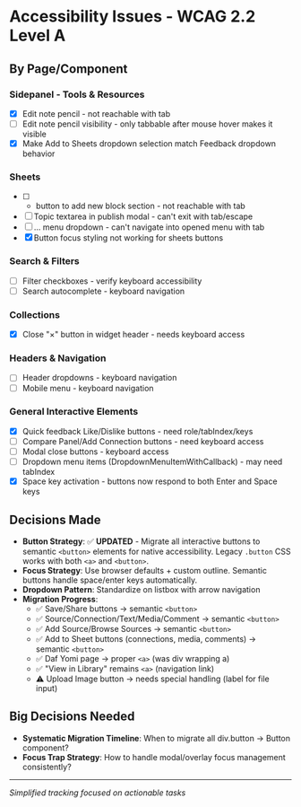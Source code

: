 # Accessibility Issues - WCAG 2.2 Level A

## By Page/Component

### Sidepanel - Tools & Resources  
- [x] Edit note pencil - not reachable with tab
- [ ] Edit note pencil visibility - only tabbable after mouse hover makes it visible
- [x] Make Add to Sheets dropdown selection match Feedback dropdown behavior

### Sheets
- [ ] + button to add new block section - not reachable with tab
- [ ] Topic textarea in publish modal - can't exit with tab/escape
- [ ] ... menu dropdown - can't navigate into opened menu with tab
- [x] Button focus styling not working for sheets buttons

### Search & Filters
- [ ] Filter checkboxes - verify keyboard accessibility
- [ ] Search autocomplete - keyboard navigation

### Collections
- [x] Close "×" button in widget header - needs keyboard access

### Headers & Navigation  
- [ ] Header dropdowns - keyboard navigation
- [ ] Mobile menu - keyboard navigation

### General Interactive Elements
- [x] Quick feedback Like/Dislike buttons - need role/tabIndex/keys
- [ ] Compare Panel/Add Connection buttons - need keyboard access
- [ ] Modal close buttons - keyboard access
- [ ] Dropdown menu items (DropdownMenuItemWithCallback) - may need tabIndex
- [x] Space key activation - buttons now respond to both Enter and Space keys

## Decisions Made
- **Button Strategy**: ✅ **UPDATED** - Migrate all interactive buttons to semantic `<button>` elements for native accessibility. Legacy `.button` CSS works with both `<a>` and `<button>`.
- **Focus Strategy**: Use browser defaults + custom outline. Semantic buttons handle space/enter keys automatically.
- **Dropdown Pattern**: Standardize on listbox with arrow navigation
- **Migration Progress**: 
  - ✅ Save/Share buttons → semantic `<button>` 
  - ✅ Source/Connection/Text/Media/Comment → semantic `<button>`
  - ✅ Add Source/Browse Sources → semantic `<button>`
  - ✅ Add to Sheet buttons (connections, media, comments) → semantic `<button>`
  - ✅ Daf Yomi page → proper `<a>` (was div wrapping a)
  - ✅ "View in Library" remains `<a>` (navigation link)
  - ⚠️ Upload Image button → needs special handling (label for file input)

## Big Decisions Needed
- **Systematic Migration Timeline**: When to migrate all div.button → Button component?
- **Focus Trap Strategy**: How to handle modal/overlay focus management consistently?

---
*Simplified tracking focused on actionable tasks*
